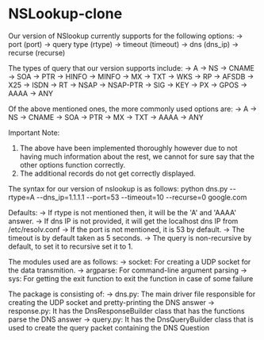 # NSLookup-clone

Our version of NSlookup currently supports for the following options:
-> port (port)
-> query type (rtype)
-> timeout (timeout)
-> dns (dns_ip)
-> recurse (recurse)

The types of query that our version supports include:
	-> A
	-> NS
	-> CNAME
	-> SOA
	-> PTR
-> HINFO
-> MINFO
-> MX
-> TXT
-> WKS
-> RP
-> AFSDB
-> X25
-> ISDN
-> RT
-> NSAP
-> NSAP-PTR
-> SIG
-> KEY
-> PX
-> GPOS
-> AAAA
-> ANY

Of the above mentioned ones, the more commonly used options are:
-> A
-> NS
-> CNAME
-> SOA
-> PTR
-> MX
-> TXT
-> AAAA
-> ANY

Important Note:
	
  1. The above have been implemented thoroughly however due to not having much information
	about the rest, we cannot for sure say that the other options function correctly.
  2. The additional records do not get correctly displayed.

The syntax for our version of nslookup is as follows:
  python dns.py --rtype=A --dns_ip=1.1.1.1 --port=53 --timeout=10 --recurse=0 google.com 

Defaults:
-> If rtype is not mentioned then, it will be the 'A' and 'AAAA' answer.
-> If dns IP is not provided, it will get the localhost dns IP from /etc/resolv.conf
-> If the port is not mentioned, it is 53 by default.
-> The timeout is by default taken as 5 seconds.
-> The query is non-recursive by default, to set it to recursive set it to 1.

The modules used are as follows:
-> socket: For creating a UDP socket for the data transmition. 
-> argparse: For command-line argument parsing
-> sys: For getting the exit function to exit the function in case of some failure

The package is consisting of:
-> dns.py: The main driver file responsible for creating the UDP socket and pretty-printing the DNS answer
-> response.py: It has the DnsResponseBuilder class that has the functions parse the DNS answer
-> query.py: It has the DnsQueryBuilder class that is used to create the query packet containing the DNS Question
